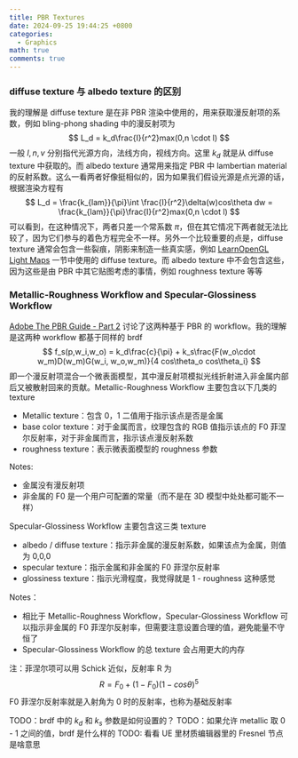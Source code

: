 ```yaml
---
title: PBR Textures
date: 2024-09-25 19:44:25 +0800
categories:
  - Graphics
math: true
comments: true
---
```


### diffuse texture 与 albedo texture 的区别
我的理解是 diffuse texture 是在非 PBR 渲染中使用的，用来获取漫反射项的系数，例如 bling-phong shading 中的漫反射项为
$$
L_d = k_d\frac{I}{r^2}max(0,n \cdot l)
$$
一般 $l,n,v$ 分别指代光源方向，法线方向，视线方向。这里 $k_d$ 就是从 diffuse texture 中获取的。而 albedo texture 通常用来指定 PBR 中 lambertian material 的反射系数。这么一看两者好像挺相似的，因为如果我们假设光源是点光源的话，根据渲染方程有
$$
L_d = \frac{k_{lam}}{\pi}\int \frac{I}{r^2}\delta(w)cos\theta dw = \frac{k_{lam}}{\pi}\frac{I}{r^2}max(0,n \cdot l)
$$
可以看到，在这种情况下，两者只差一个常系数 $\pi$，但在其它情况下两者就无法比较了，因为它们参与的着色方程完全不一样。另外一个比较重要的点是，diffuse texture 通常会包含一些裂痕，阴影来制造一些真实感，例如 [LearnOpenGL Light Maps](https://learnopengl-cn.github.io/02%20Lighting/04%20Lighting%20maps/) 一节中使用的 diffuse texture。而 albedo texture 中不会包含这些，因为这些是由 PBR 中其它贴图考虑的事情，例如 roughness texture 等等
### Metallic-Roughness Workflow and Specular-Glossiness Workflow
[Adobe The PBR Guide - Part 2](https://www.adobe.com/learn/substance-3d-designer/web/the-pbr-guide-part-2) 讨论了这两种基于 PBR 的 workflow。我的理解是这两种 workflow 都基于同样的 brdf
$$
f_s(p,w_i,w_o) = k_d\frac{c}{\pi} + k_s\frac{F(w_o\cdot w_m)D(w_m)G(w_i, w_o,w_m)}{4 cos\theta_o cos\theta_i}
$$
即一个漫反射项混合一个微表面模型，其中漫反射项模拟光线折射进入非金属内部后又被散射回来的贡献。Metallic-Roughness Workflow 主要包含以下几类的 texture
* Metallic texture：包含 0，1 二值用于指示该点是否是金属
* base color texture：对于金属而言，纹理包含的 RGB 值指示该点的 F0 菲涅尔反射率，对于非金属而言，指示该点漫反射系数
* roughness texture：表示微表面模型的 roughness 参数

Notes:
* 金属没有漫反射项
* 非金属的 F0 是一个用户可配置的常量（而不是在 3D 模型中处处都可能不一样）

Specular-Glossiness Workflow 主要包含这三类 texture
* albedo / diffuse texture：指示非金属的漫反射系数，如果该点为金属，则值为 0,0,0
* specular texture：指示金属和非金属的 F0 菲涅尔反射率
* glossiness texture：指示光滑程度，我觉得就是 1 - roughness 这种感觉

Notes：
* 相比于 Metallic-Roughness Workflow，Specular-Glossiness Workflow 可以指示非金属的 F0 菲涅尔反射率，但需要注意设置合理的值，避免能量不守恒了
* Specular-Glossiness Workflow 的总 texture 会占用更大的内存

注：菲涅尔项可以用 Schick 近似，反射率 R 为
$$
R = F_0 + (1-F_0)(1-cos\theta)^5
$$
F0 菲涅尔反射率就是入射角为 0 时的反射率，也称为基础反射率


TODO：brdf 中的 $k_d$ 和 $k_s$ 参数是如何设置的？
TODO：如果允许 metallic 取 0 - 1 之间的值，brdf 是什么样的
TODO: 看看 UE 里材质编辑器里的 Fresnel 节点是啥意思